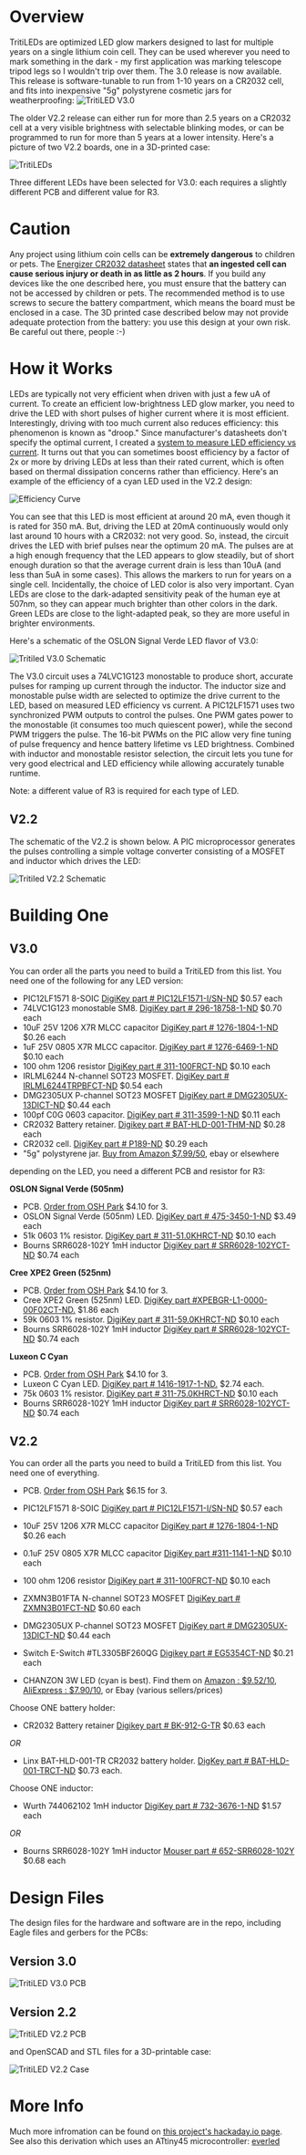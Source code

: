 Overview
========
TritiLEDs are optimized LED glow markers designed to last for multiple years on a single lithium coin cell.  They can be used wherever you need to mark something in the dark - my first application was marking telescope tripod legs so I wouldn't trip over them.  The 3.0 release is now available.  This release is software-tunable to run from 1-10 years on a CR2032 cell, and fits into inexpensive "5g" polystyrene cosmetic jars for weatherproofing:
![TritiLED V3.0](/docs/images/first_v3_in_jar.jpg "TritiLED V3.0")

The older V2.2 release can either run for more than 2.5 years on a CR2032 cell at a very visible brightness with selectable blinking modes, or can be programmed to run for more than 5 years at a lower intensity. Here's a picture of two V2.2 boards, one in a 3D-printed case: 

![TritiLEDs](/docs/images/tritiled22_photo.jpg "TritiLED V2.2")

Three different LEDs have been selected for V3.0: each requires a slightly different PCB and different value for R3.

Caution
=======
Any project using lithium coin cells can be **extremely dangerous** to children or pets.  The [Energizer CR2032 datasheet](http://data.energizer.com/pdfs/cr2032.pdf) states that **an ingested cell can cause serious injury or death in as little as 2 hours**.  If you build any devices like the one described here, you must ensure that the battery can not be accessed by children or pets.  The recommended method is to use screws to secure the battery compartment, which means the board must be enclosed in a case.  The 3D printed case described below may not provide adequate protection from the battery: you use this design at your own risk.  Be careful out there, people :-)

How it Works
============
LEDs are typically not very efficient when driven with just a few uA of current.  To create an efficient low-brightness LED glow marker, you need to drive the LED with short pulses of higher current where it is most efficient.  Interestingly, driving with too much current also reduces efficiency: this phenomenon is known as "droop."  Since manufacturer's datasheets don't specify the optimal current, I created a [system to measure LED efficiency vs current](https://hackaday.io/project/12874-automated-ledlaser-diode-analysis-and-modeling). It turns out that you can sometimes boost efficiency by a factor of 2x or more by driving LEDs at less than their rated current, which is often based on thermal dissipation concerns rather than efficiency.  Here's an example of the efficiency of a cyan LED used in the V2.2 design:

![Efficiency Curve](/docs/images/chanzon_3W_efficiencycyan.png "Efficiency Curve")

You can see that this LED is most efficient at around 20 mA, even though it is rated for 350 mA.  But, driving the LED at 20mA continuously would only last around 10 hours with a CR2032: not very good.  So, instead, the circuit drives the LED with brief pulses near the optimum 20 mA.  The pulses are at a high enough frequency that the LED appears to glow steadily, but of short enough duration so that the average current drain is less than 10uA (and less than 5uA in some cases).  This allows the markers to run for years on a single cell. Incidentally, the choice of LED color is also very important.  Cyan LEDs are close to the dark-adapted sensitivity peak of the human eye at 507nm, so they can appear much brighter than other colors in the dark.  Green LEDs are close to the light-adapted peak, so they are more useful in brighter environments.

Here's a schematic of the OSLON Signal Verde LED flavor of V3.0:

![Tritiled V3.0 Schematic](/docs/images/tritiled30_schematic.png)

The V3.0 circuit uses a 74LVC1G123 monostable to produce short, accurate pulses for ramping up current through the inductor.  The inductor size and monostable pulse width are selected to optimize the drive current to the LED, based on measured LED efficiency vs current.  A PIC12LF1571 uses two synchronized PWM outputs to control the pulses.  One PWM gates power to the monostable (it consumes too much quiescent power), while the second PWM triggers the pulse.  The 16-bit PWMs on the PIC allow very fine tuning of pulse frequency and hence battery lifetime vs LED brightness.  Combined with inductor and monostable resistor selection, the circuit lets you tune for very good electrical and LED efficiency while allowing accurately tunable runtime.

Note: a different value of R3 is required for each type of LED.

V2.2
----

The schematic of the V2.2 is shown below.  A PIC microprocessor generates the pulses controlling a simple voltage converter consisting of a MOSFET and inductor which drives the LED:

![Tritiled V2.2 Schematic](/docs/images/tritiled22_schematic.png)

Building One
============

V3.0
----

You can order all the parts you need to build a TritiLED from this list. You need one of the following for any LED version:


* PIC12LF1571 8-SOIC [DigiKey part # PIC12LF1571-I/SN-ND](https://www.digikey.com/products/en?keywords=PIC12LF1571-I%2FSN-ND) $0.57 each
* 74LVC1G123 monostable SM8. [DigiKey part # 296-18758-1-ND](https://www.digikey.com/product-detail/en/texas-instruments/SN74LVC1G123DCTR/296-18758-1-ND/863888) $0.70 each
* 10uF 25V 1206 X7R MLCC capacitor [DigiKey part # 1276-1804-1-ND](https://www.digikey.com/products/en?keywords=1276-1804-1-ND) $0.26 each
* 1uF 25V 0805 X7R MLCC capacitor. [DigiKey part # 1276-6469-1-ND](https://www.digikey.com/product-detail/en/samsung-electro-mechanics/CL21B105KAFNNNG/1276-6469-1-ND/5958097) $0.10 each
* 100 ohm 1206 resistor [DigiKey part # 311-100FRCT-ND](https://www.digikey.com/products/en?keywords=311-100FRCT-ND) $0.10 each
* IRLML6244 N-channel SOT23 MOSFET. [DigiKey part # IRLML6244TRPBFCT-ND](https://www.digikey.com/product-detail/en/infineon-technologies/IRLML6244TRPBF/IRLML6244TRPBFCT-ND/2393877)  $0.54 each
* DMG2305UX P-channel SOT23 MOSFET [DigiKey part # DMG2305UX-13DICT-ND](https://www.digikey.com/product-detail/en/diodes-incorporated/DMG2305UX-13/DMG2305UX-13DICT-ND/4251589) $0.44 each
* 100pf C0G 0603 capacitor. [DigiKey part # 311-3599-1-ND](https://www.digikey.com/scripts/DkSearch/dksus.dll?Detail&itemSeq=247682283&uq=636505677158910770) $0.11 each
* CR2032 Battery retainer. [Digikey part # BAT-HLD-001-THM-ND](https://www.digikey.com/product-detail/en/linx-technologies-inc/BAT-HLD-001-THM/BAT-HLD-001-THM-ND/3044009)  $0.28 each
* CR2032 cell.  [DigiKey part # P189-ND](https://www.digikey.com/product-detail/en/panasonic-bsg/CR2032/P189-ND/31939) $0.29 each
* "5g" polystyrene jar. [Buy from Amazon $7.99/50](https://www.amazon.com/GOGOONLY-Quality-Cosmetic-Containers-Lids-BH000507/dp/B012AO3DB6/ref=sr_1_3_a_it?ie=UTF8&qid=1514992581&sr=8-3&keywords=5g+jar), ebay or elsewhere


depending on the LED, you need a different PCB and resistor for R3:

__OSLON Signal Verde (505nm)__

* PCB. [Order from OSH Park](https://www.oshpark.com/shared_projects/uNMTIpQM) $4.10 for 3.
* OSLON Signal Verde (505nm) LED. [DigiKey part # 475-3450-1-ND](https://www.digikey.com/product-detail/en/osram-opto-semiconductors-inc/LV-CQBP-JZLX-BD-1-350-R18-Z/475-3450-1-ND/7908073) $3.49 each
* 51k 0603 1% resistor. [DigiKey part # 311-51.0KHRCT-ND](https://www.digikey.com/product-detail/en/yageo/RC0603FR-0751KL/311-51.0KHRCT-ND/730229) $0.10 each
* Bourns SRR6028-102Y 1mH inductor [DigiKey part # SRR6028-102YCT-ND](https://www.digikey.com/product-detail/en/bourns-inc/SRR6028-102Y/SRR6028-102YCT-ND/3767895) $0.74 each

__Cree XPE2 Green (525nm)__

* PCB. [Order from OSH Park](https://oshpark.com/shared_projects/v64xww6u) $4.10 for 3.
* Cree XPE2 Green (525nm) LED. [DigiKey part #XPEBGR-L1-0000-00F02CT-ND.](https://www.digikey.com/scripts/DkSearch/dksus.dll?Detail&itemSeq=247960818&uq=636505897321211412) $1.86 each
* 59k 0603 1% resistor. [DigiKey part # 311-59.0KHRCT-ND](https://www.digikey.com/scripts/DkSearch/dksus.dll?Detail&itemSeq=247682231&uq=636506497578975957) $0.10 each
* Bourns SRR6028-102Y 1mH inductor [DigiKey part # SRR6028-102YCT-ND](https://www.digikey.com/product-detail/en/bourns-inc/SRR6028-102Y/SRR6028-102YCT-ND/3767895) $0.74 each

__Luxeon C Cyan__

* PCB. [Order from OSH Park](https://oshpark.com/shared_projects/dgD2cxJ8) $4.10 for 3.
* Luxeon C Cyan LED. [DigiKey part # 1416-1917-1-ND.](https://www.digikey.com/scripts/DkSearch/dksus.dll?Detail&itemSeq=247960939&uq=636506525307128495) $2.74 each.
* 75k 0603 1% resistor. [DigiKey part # 311-75.0KHRCT-ND](https://www.digikey.com/products/en/resistors/chip-resistor-surface-mount/52?k=&pkeyword=&pv7=2&FV=ffe8176d%2Cffe00034%2Cc0001%2Cmu75+kOhms%7C2085&mnonly=0&ColumnSort=0&page=1&quantity=0&ptm=0&fid=0&pageSize=25) $0.10 each
* Bourns SRR6028-102Y 1mH inductor [DigiKey part # SRR6028-102YCT-ND](https://www.digikey.com/product-detail/en/bourns-inc/SRR6028-102Y/SRR6028-102YCT-ND/3767895) $0.74 each


V2.2
----

You can order all the parts you need to build a TritiLED from this list. You need one of everything.

* PCB. [Order from OSH Park](https://www.oshpark.com/shared_projects/JiXnQwL2) $6.15 for 3.
* PIC12LF1571 8-SOIC [DigiKey part # PIC12LF1571-I/SN-ND](https://www.digikey.com/products/en?keywords=PIC12LF1571-I%2FSN-ND) $0.57 each
* 10uF 25V 1206 X7R MLCC capacitor [DigiKey part # 1276-1804-1-ND](https://www.digikey.com/products/en?keywords=1276-1804-1-ND) $0.26 each
* 0.1uF 25V 0805 X7R MLCC capacitor [DigiKey part #311-1141-1-ND](https://www.digikey.com/products/en?keywords=%20311-1141-1-ND) $0.10 each
* 100 ohm 1206 resistor [DigiKey part # 311-100FRCT-ND](https://www.digikey.com/products/en?keywords=311-100FRCT-ND) $0.10 each
* ZXMN3B01FTA N-channel SOT23 MOSFET [DigiKey part # ZXMN3B01FCT-ND](https://www.digikey.com/products/en?keywords=ZXMN3B01FCT-ND) $0.60 each
* DMG2305UX P-channel SOT23 MOSFET [DigiKey part # DMG2305UX-13DICT-ND](https://www.digikey.com/product-detail/en/diodes-incorporated/DMG2305UX-13/DMG2305UX-13DICT-ND/4251589) $0.44 each

* Switch E-Switch #TL3305BF260QG [Digikey part # EG5354CT-ND](https://www.digikey.com/products/en?keywords=eg5354ct-nd) $0.21 each
* CHANZON 3W LED (cyan is best). Find them on [Amazon : $9.52/10](https://www.amazon.com/Chanzon-10pcs-Power-Floodlight-Spotlight/dp/B01DBZIH64/ref=sr_1_2?ie=UTF8&qid=1482702919&sr=8-2&keywords=cyan+led), [AliExpress : $7.90/10](https://www.aliexpress.com/store/product/High-Power-LED-Chip-3W-5W-10W-20W-30W-50W-100W-Cyan-COB-LED-Beads-Bulb/1913069_32630486294.html), or Ebay (various sellers/prices)

Choose ONE battery holder:
* CR2032 Battery retainer [Digikey part # BK-912-G-TR](https://www.digikey.com/product-detail/en/mpd-memory-protection-devices/BK-912-G-TR/BK-912-G-CT-ND/5032044) $0.63 each

*OR*

* Linx BAT-HLD-001-TR CR2032 battery holder. [DigKey part # BAT-HLD-001-TRCT-ND](https://www.digikey.com/product-detail/en/linx-technologies-inc./bat-hld-001-tr/bat-hld-001-trct-nd/5803803) $0.73 each.

Choose ONE inductor:

* Wurth 744062102 1mH inductor [DigiKey part # 732-3676-1-ND](https://www.digikey.com/product-detail/en/wurth-electronics-inc/744062102/732-3676-1-ND/2931732) $1.57 each

*OR*

* Bourns SRR6028-102Y 1mH inductor [Mouser part # 652-SRR6028-102Y](http://www.mouser.com/ProductDetail/Bourns/SRR6028-102Y/?qs=%2fha2pyFaduiqTRitWcfc%2fBRjysclL8p%2fmvyGER5hqKox8ZVeTgAj2Q%3d%3d) $0.68 each


Design Files
============
The design files for the hardware and software are in the repo, including Eagle files and gerbers for the PCBs:

Version 3.0
-----------

![TritiLED V3.0 PCB](/docs/images/tritiled30_assembly_map.png)


Version 2.2
-----------

![TritiLED V2.2 PCB](/docs/images/tritiled22_assembly_map.png)

and OpenSCAD and STL files for a 3D-printable case:

![TritiLED V2.2 Case](/docs/images/tritiled22_case_assembly.png)

More Info
=========

Much more infromation can be found on [this project's hackaday.io page](https://hackaday.io/project/11864-tritiled).  
See also this derivation which uses an ATtiny45 microcontroller: [everled](https://github.com/hexagon5un/everled)
